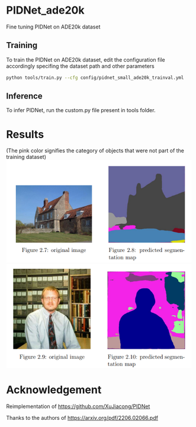 # PIDNet_ade20k
Fine tuning PIDNet on ADE20k dataset
## Training
To train the PIDNet on ADE20k dataset, edit the configuration file accordingly specifing the dataset path and other parameters

```bash
python tools/train.py --cfg config/pidnet_small_ade20k_trainval.yml
```

## Inference
To infer PIDNet, run the custom.py file present in tools folder.

# Results
(The pink color signifies the category of objects that were not part of the training dataset)
<img src="https://github.com/MrAsifKhan/PIDNet_ade20k/blob/main/images/sample_output_1.png" alt="sample output" width="500"/>
<img src="https://github.com/MrAsifKhan/PIDNet_ade20k/blob/main/images/sample_output_2.png" alt="sample output" width="500"/>

# Acknowledgement
Reimplementation of https://github.com/XuJiacong/PIDNet

Thanks to the authors of https://arxiv.org/pdf/2206.02066.pdf
